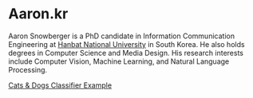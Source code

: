 # Aaron.kr

Aaron Snowberger is a PhD candidate in Information Communication Engineering at [Hanbat National University](https://hanbat.ac.kr) in South Korea. He also holds degrees in Computer Science and Media Design. His research interests include Computer Vision, Machine Learning, and Natural Language Processing.

[Cats & Dogs Classifier Example](https://colab.research.google.com/github/google/eng-edu/blob/master/ml/pc/exercises/image_classification_part1.ipynb)
